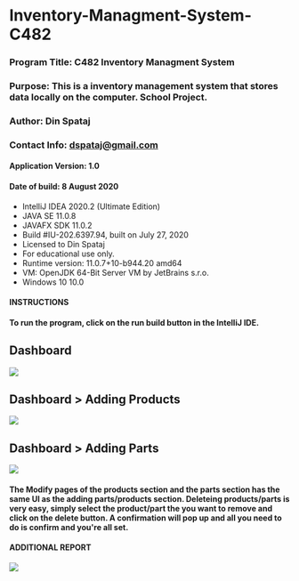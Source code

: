 # Inventory-Managment-System-C482

### Program Title: C482 Inventory Managment System
### Purpose: This is a inventory management system that stores data locally on the computer. School Project. 
### Author: Din Spataj
### Contact Info: dspataj@gmail.com

#### Application Version: 1.0
#### Date of build: 8 August 2020

- IntelliJ IDEA 2020.2 (Ultimate Edition)
- JAVA SE 11.0.8
- JAVAFX SDK 11.0.2
- Build #IU-202.6397.94, built on July 27, 2020
- Licensed to Din Spataj
- For educational use only.
- Runtime version: 11.0.7+10-b944.20 amd64
- VM: OpenJDK 64-Bit Server VM by JetBrains s.r.o.
- Windows 10 10.0

#### INSTRUCTIONS
#### To run the program, click on the run build button in the IntelliJ IDE.

## Dashboard
![](https://github.com/DinShpati/Inventory-Managment-System-C482/blob/main/imgs/1.PNG?raw=true)

## Dashboard > Adding Products
![](https://github.com/DinShpati/Inventory-Managment-System-C482/blob/main/imgs/2.PNG?raw=true)

## Dashboard > Adding Parts
![](https://github.com/DinShpati/Inventory-Managment-System-C482/blob/main/imgs/3.PNG?raw=true)

#### The Modify pages of the products section and the parts section has the same UI as the adding parts/products section. Deleteing products/parts is very easy, simply select the product/part the you want to remove and click on the delete button. A confirmation will pop up and all you need to do is confirm and you're all set. 

#### ADDITIONAL REPORT
![](https://github.com/DinShpati/Inventory-Managment-System-C482/blob/main/imgs/Capture.PNG?raw=true)
